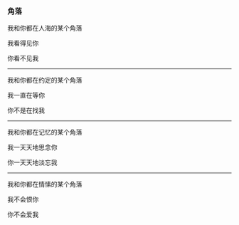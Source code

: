 ### 角落

我和你都在人海的某个角落

我看得见你

你看不见我

---

我和你都在约定的某个角落

我一直在等你

你不是在找我

---

我和你都在记忆的某个角落

我一天天地思念你

你一天天地淡忘我

---

我和你都在情愫的某个角落

我不会恨你

你不会爱我


